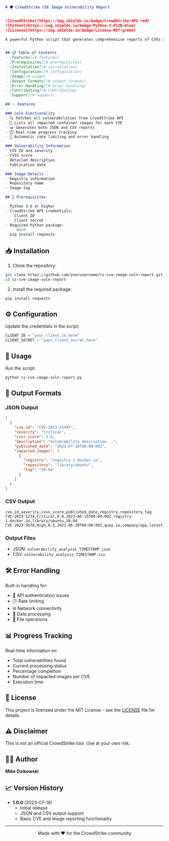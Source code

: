 
```markdown
# 🛡️ CrowdStrike CVE Image Vulnerability Report


![CrowdStrike](https://img.shields.io/badge/CrowdStrike-API-red)
![Python](https://img.shields.io/badge/Python-3.6%2B-blue)
![License](https://img.shields.io/badge/License-MIT-green)

A powerful Python script that generates comprehensive reports of CVEs and their impacted container images using the CrowdStrike API.


## 📋 Table of Contents
- [Features](#-features)
- [Prerequisites](#-prerequisites)
- [Installation](#-installation)
- [Configuration](#-configuration)
- [Usage](#-usage)
- [Output Formats](#-output-formats)
- [Error Handling](#-error-handling)
- [Contributing](#-contributing)
- [Support](#-support)

## ✨ Features

### Core Functionality
- 🔍 Fetches all vulnerabilities from CrowdStrike API
- 🐳 Lists all impacted container images for each CVE
- 📊 Generates both JSON and CSV reports
- ⏱️ Real-time progress tracking
- 🔄 Automatic rate limiting and error handling

### Vulnerability Information
- CVE ID and severity
- CVSS score
- Detailed description
- Publication date

### Image Details
- Registry information
- Repository name
- Image tag

## 🔧 Prerequisites

- Python 3.6 or higher
- CrowdStrike API credentials:
  - Client ID
  - Client Secret
- Required Python package:
  ```bash
  pip install requests
  ```

## 📥 Installation

1. Clone the repository:
```bash
git clone https://github.com/yourusername/cs-cve-image-vuln-report.git
cd cs-cve-image-vuln-report
```

2. Install the required package:
```bash
pip install requests
```

## ⚙️ Configuration

Update the credentials in the script:

```python
CLIENT_ID = "your_client_id_here"
CLIENT_SECRET = "your_client_secret_here"
```

## 🚀 Usage

Run the script:
```bash
python cs-cve-image-vuln-report.py
```

## 📄 Output Formats

### JSON Output
```json
[
  {
    "cve_id": "CVE-2023-XXXXX",
    "severity": "Critical",
    "cvss_score": 9.8,
    "description": "Vulnerability description...",
    "published_date": "2023-07-18T00:00:00Z",
    "impacted_images": [
      {
        "registry": "registry-1.docker.io",
        "repository": "library/ubuntu",
        "tag": "20.04"
      }
    ]
  }
]
```

### CSV Output
```csv
cve_id,severity,cvss_score,published_date,registry,repository,tag
CVE-2023-1234,Critical,9.8,2023-06-15T00:00:00Z,registry-1.docker.io,library/ubuntu,20.04
CVE-2023-5678,High,8.5,2023-06-20T00:00:00Z,quay.io,company/app,latest
```

### Output Files
- JSON: `vulnerability_analysis_TIMESTAMP.json`
- CSV: `vulnerability_analysis_TIMESTAMP.csv`

## 🛠️ Error Handling

Built-in handling for:
- 🔑 API authentication issues
- 🕒 Rate limiting
- 🌐 Network connectivity
- 📝 Data processing
- 📄 File operations

## 📊 Progress Tracking

Real-time information on:
- Total vulnerabilities found
- Current processing status
- Percentage completion
- Number of impacted images per CVE
- Execution time

## 📝 License

This project is licensed under the MIT License - see the [LICENSE](LICENSE) file for details.

## ⚠️ Disclaimer

This is not an official CrowdStrike tool. Use at your own risk.

## 👨‍💻 Author

**Mike Dzikowski**

## 📈 Version History

- **1.0.0** (2023-07-18)
  - Initial release
  - JSON and CSV output support
  - Basic CVE and image reporting functionality

---

<div align="center">

Made with ❤️ for the CrowdStrike community

</div>
